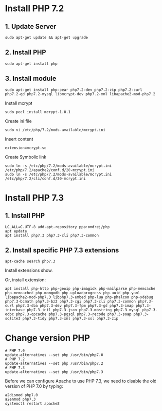 # Install PHP 7.2

## 1. Update Server

```
sudo apt-get update && apt-get upgrade
```

## 2. Install PHP

```
sudo apt-get install php
```

## 3. Install module

```
sudo apt-get install php-pear php7.2-dev php7.2-zip php7.2-curl php7.2-gd php7.2-mysql libmcrypt-dev php7.2-xml libapache2-mod-php7.2
```

Install mcrypt

```
sudo pecl install mcrypt-1.0.1
```

Create ini file

```
sudo vi /etc/php/7.2/mods-available/mcrypt.ini
```

Insert content

```
extension=mcrypt.so
```

Create Symbolic link

```
sudo ln -s /etc/php/7.2/mods-available/mcrypt.ini /etc/php/7.2/apache2/conf.d/20-mcrypt.ini
sudo ln -s /etc/php/7.2/mods-available/mcrypt.ini /etc/php/7.2/cli/conf.d/20-mcrypt.ini
```
# Install PHP 7.3

## 1. Install PHP

```
LC_ALL=C.UTF-8 add-apt-repository ppa:ondrej/php
apt update
apt install php7.3 php7.3-cli php7.3-common
```

## 2. Install specific PHP 7.3 extensions

```
apt-cache search php7.3
```

Install extensions show.

Or, install extension:

```
apt install php-http php-geoip php-imagick php-mailparse php-memcache php-memcached php-mongodb php-uploadprogress php-uuid php-yaml libapache2-mod-php7.3 libphp7.3-embed php-lua php-phalcon php-xdebug php7.3-bcmath php7.3-bz2 php7.3-cgi php7.3-cli php7.3-common php7.3-curl php7.3-dba php7.3-dev php7.3-fpm php7.3-gd php7.3-imap php7.3-interbase php7.3-intl php7.3-json php7.3-mbstring php7.3-mysql php7.3-odbc php7.3-opcache php7.3-pgsql php7.3-recode php7.3-soap php7.3-sqlite3 php7.3-tidy php7.3-xml php7.3-xsl php7.3-zip
```

# Change version PHP

```
# PHP 7.0
update-alternatives --set php /usr/bin/php7.0
# PHP 7.2
update-alternatives --set php /usr/bin/php7.2
# PHP 7.3
update-alternatives --set php /usr/bin/php7.3
```

Before we can configure Apache to use PHP 7.3, we need to disable the old version of PHP 7.0 by typing:

```
a2dismod php7.0
a2enmod php7.3
systemctl restart apache2
```